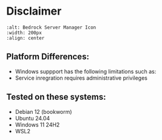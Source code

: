 # Disclaimer

```{image} https://raw.githubusercontent.com/dmedina559/bedrock-server-manager/main/src/bedrock_server_manager/web/static/image/icon/favicon.svg
:alt: Bedrock Server Manager Icon
:width: 200px
:align: center
```

## Platform Differences:
- Windows suppport has the following limitations such as:
 - Service inregration requires administrative privileges

## Tested on these systems:
- Debian 12 (bookworm)
- Ubuntu 24.04
- Windows 11 24H2
- WSL2
